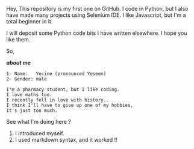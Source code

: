 Hey,
This repository is my first one on GitHub.
I code in Python, but I also have made many projects using Selenium IDE.
I like Javascript, but I'm a total beginner in it.

I will deposit some Python code bits I have written elsewhere.
I hope you like them.

So, 

***about me***

    1- Name:   Yecine (pronounced Yeseen)
    2- Gender: male
            
    I'm a pharmacy student, but I like coding.
    I love maths too.
    I recently fell in love with history..
    I think I'll have to give up one of my hobbies,
    It's just too much.
    
See what I'm doing here ?
1. I introduced myself.
2. I used markdown syntax, and it worked !!
